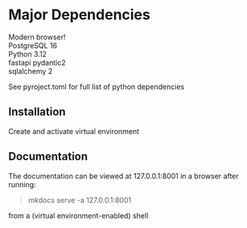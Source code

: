 
# Major Dependencies

Modern browser!  
PostgreSQL 16  
Python 3.12  
fastapi
pydantic2  
sqlalchemy 2

See pyroject.toml for full list of python dependencies

## Installation

Create and activate virtual environment  

## Documentation

The documentation can be viewed at 127.0.0.1:8001 in a browser after running:

> mkdocs serve -a 127.0.0.1:8001

from a (virtual environment-enabled) shell
